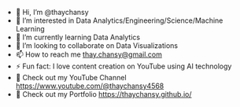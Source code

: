 - 👋 Hi, I’m @thaychansy
- 👀 I’m interested in Data Analytics/Engineering/Science/Machine Learning
- 🌱 I’m currently learning Data Analytics
- 💞️ I’m looking to collaborate on Data Visualizations
- 📫 How to reach me thay.chansy@gmail.com
- ⚡ Fun fact: I love content creation on YouTube using AI technology
- 👀 Check out my YouTube Channel https://www.youtube.com/@thaychansy4568
- 👀 Check out my Portfolio https://thaychansy.github.io/

<!---
thaychansy/thaychansy is a ✨ special ✨ repository because its `README.md` (this file) appears on your GitHub profile.
You can click the Preview link to take a look at your changes.
--->
